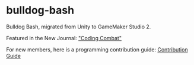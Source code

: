 # bulldog-bash
 Bulldog Bash, migrated from Unity to GameMaker Studio 2.

Featured in the New Journal: ["Coding Combat"](https://thenewjournalatyale.com/2021/11/coding-combat/)

For new members, here is a programming contribution guide: [Contribution Guide](https://github.com/Amoriem-Labs/bulldog-bash/wiki/Contribution-Guide)
